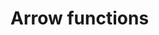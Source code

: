 # Arrow functions

```ts { "file": "./valid.arrow-functions.ts", "symbol": "SingleLineArrowFunction" }
```

```ts { "file": "./valid.arrow-functions.ts", "symbol": "MultiLineArrowFunction" }
```

```ts { "file": "./valid.arrow-functions.ts", "symbol": "ExportedSingleLineArrowFunction" }
```
